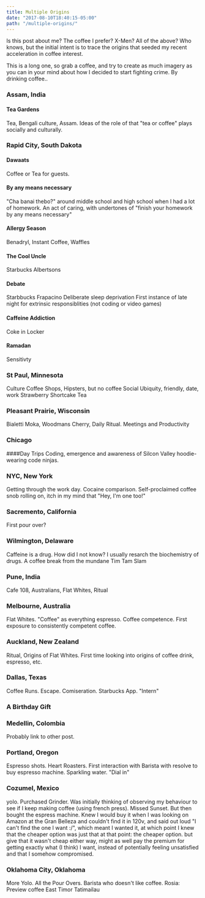 ```yaml
---
title: Multiple Origins
date: "2017-08-10T18:40:15-05:00"
path: "/multiple-origins/"
---
```


Is this post about me? The coffee I prefer? X-Men? All of the above? Who
knows, but the initial intent is to trace the origins that seeded my
recent acceleration in coffee interest.

This is a long one, so grab a coffee, and try to create as much imagery
as you can in your mind about how I decided to start fighting crime. By
drinking coffee..

### Assam, India
#### Tea Gardens
Tea, Bengali culture, Assam.
Ideas of the role of that "tea or coffee" plays socially and culturally.


### Rapid City, South Dakota
#### Dawaats
Coffee or Tea for guests.

#### By any means necessary
"Cha banai thebo?" around middle school and high school when I had a lot
of homework. An act of caring, with undertones of "finish your homework
by any means necessary"


#### Allergy Season
Benadryl, Instant Coffee, Waffles

#### The Cool Uncle
Starbucks
Albertsons

#### Debate
Starbbucks Frapacino
Deliberate sleep deprivation
First instance of late night for extrinsic responsiblities (not coding
or video games)


#### Caffeine Addiction
Coke in Locker

#### Ramadan
Sensitivty

### St Paul, Minnesota
Culture
Coffee Shops, Hipsters, but no coffee
Social Ubiquity, friendly, date, work
Strawberry Shortcake Tea

### Pleasant Prairie, Wisconsin
Bialetti Moka, Woodmans Cherry, Daily Ritual. Meetings and Productivity

### Chicago

####Day Trips
Coding, emergence and awareness of Silcon Valley hoodie-wearing code
ninjas.

### NYC, New York
Getting through the work day. Cocaine comparison.
Self-proclaimed coffee snob rolling on, itch in my mind that "Hey, I'm
one too!"

### Sacremento, California
First pour over?

### Wilmington, Delaware
Caffeine is a drug. How did I not know? I usually resarch the
biochemistry of drugs. 
A coffee break from the mundane
Tim Tam Slam

### Pune, India
Cafe 108, Australians, Flat Whites, Ritual

### Melbourne, Australia
Flat Whites. "Coffee" as everything espresso. Coffee competence. First
exposure to consistently competent coffee.

### Auckland, New Zealand
Ritual, Origins of Flat Whites. First time looking into origins of
coffee drink, espresso, etc.

### Dallas, Texas
Coffee Runs. Escape. Comiseration. Starbucks App. "Intern"

### A Birthday Gift

### Medellin, Colombia
Probably link to other post.

### Portland, Oregon
Espresso shots. Heart Roasters. First interaction with Barista with
resolve to buy espresso machine. Sparkling water. "Dial in"

### Cozumel, Mexico
yolo. Purchased Grinder. Was initially thinking of observing my
behaviour to see if I keep making coffee (using french press). Missed
Sunset. But then bought the espress machine. Knew I would buy it when I
was looking on Amazon at the Gran Belleza and couldn't find it in 120v,
and said out loud "I can't find the one I want :/", which meant I wanted
it, at which point I knew that the cheaper option was just that at that
point: the cheaper option. but give that it wasn't cheap either way,
might as well pay the premium for getting exactly what (I think) I want,
instead of potentially feeling unsatisfied and that I somehow
compromised.

### Oklahoma City, Oklahoma
More Yolo. All the Pour Overs. Barista who doesn't like coffee. Rosia:
Preview coffee East Timor Tatimailau
